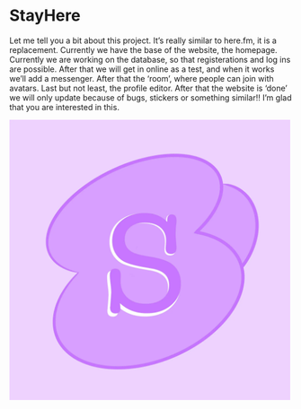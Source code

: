 # StayHere

Let me tell you a bit about this project. It’s really similar to here.fm, it is a replacement. Currently we have the base of the website, the homepage. Currently we are working on the database, so that registerations and log ins are possible. After that we will get in online as a test, and when it works we’ll add a messenger. After that the ‘room’, where people can join with avatars. Last but not least, the profile editor. After that the website is ‘done’ we will only update because of bugs, stickers or something similar!! I’m glad that you are interested in this.

<img src="../assets/profile.webp" height="500px" width="500px">